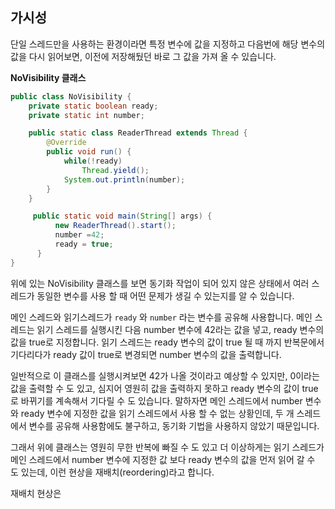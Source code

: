 

## 가시성

단일 스레드만을 사용하는 환경이라면 특정 변수에 값을 지정하고 다음번에 해당 변수의 값을 다시 읽어보면, 이전에 저장해뒀던 바로 그 값을 가져 올 수 있습니다. 

**NoVisibility 클래스**

```java
public class NoVisibility {
    private static boolean ready;
    private static int number;

    public static class ReaderThread extends Thread {
        @Override
        public void run() {
            while(!ready)
                Thread.yield();
            System.out.println(number);
        }
    }

     public static void main(String[] args) {
          new ReaderThread().start();
          number =42;
          ready = true;
      }
}
```

위에 있는 NoVisibility 클래스를 보면 동기화 작업이 되어 있지 않은 상태에서 여러 스레드가 동일한 변수를 사용 할 때 어떤 문제가 생길 수 있는지를 알 수 있습니다. 

메인 스레드와 읽기스레드가 `ready` 와 `number` 라는 변수를 공유해 사용합니다. 메인 스레드는 읽기 스레드를 실행시킨 다음  number 변수에 42라는 값을 넣고, ready 변수의 값을 true로 지정합니다. 읽기 스레드는 ready 변수의 값이 true 될 때 까지 반복문에서 기다리다가 ready 값이 true로 변경되면 number 변수의 값을 출력합니다.

일반적으로 이 클래스를 실행시켜보면 42가 나올 것이라고 예상할 수 있지만, 0이라는 값을 출력할 수 도 있고, 심지어 영원히 값을 출력하지 못하고 ready 변수의 값이 true로 바뀌기를 계속해서 기다릴 수 도 있습니다. 말하자면 메인 스레드에서 number 변수와 ready 변수에 지정한 값을 읽기 스레드에서 사용 할 수 없는 상황인데, 두 개 스레드에서 변수를 공유해 사용함에도 불구하고, 동기화 기법을 사용하지 않았기 때문입니다.

그래서 위에 클래스는 영원히 무한 반복에 빠질 수 도 있고 더 이상하게는 읽기 스레드가 메인 스레드에서 number 변수에 지정한 값 보다 ready 변수의 값을 먼저 읽어 갈 수 도 있는데, 이런 현상을 재배치(reordering)라고 합니다. 

재배치 현상은